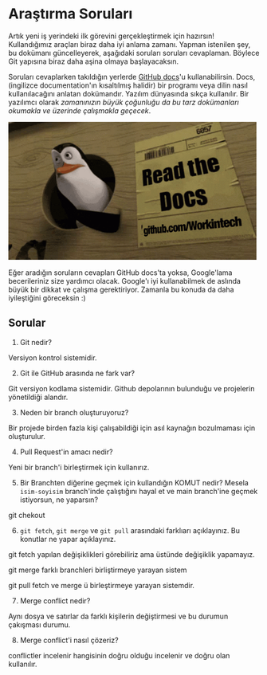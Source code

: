 # Araştırma Soruları

Artık yeni iş yerindeki ilk görevini gerçekleştirmek için hazırsın! Kullandığımız araçları biraz daha iyi anlama zamanı. Yapman istenilen şey, bu dokümanı güncelleyerek, aşağıdaki soruları soruları cevaplaman. Böylece Git yapısına biraz daha aşina olmaya başlayacaksın.

Soruları cevaplarken takıldığın yerlerde [GitHub docs](https://docs.github.com/en)'u kullanabilirsin. Docs, (ingilizce documentation'ın kısaltılmış halidir) bir programı veya dilin nasıl kullanılacağını anlatan dokümandır. Yazılım dünyasında sıkça kullanılır. Bir yazılımcı olarak _zamanınızın büyük çoğunluğu da bu tarz dokümanları okumakla ve üzerinde çalışmakla geçecek_.

![READ THE DOCS](https://github.com/Workintech/FSWeb-S1G1-Projesi-Web-Development-Projesi-icin-Git/blob/main/read-the-docs-wit.gif?raw=true)

Eğer aradığın soruların cevapları GitHub docs'ta yoksa, Google'lama becerileriniz size yardımcı olacak. Google'ı iyi kullanabilmek de aslında büyük bir dikkat ve çalışma gerektiriyor. Zamanla bu konuda da daha iyileştiğini göreceksin :)

## Sorular

1. Git nedir?

Versiyon kontrol sistemidir.

2. Git ile GitHub arasında ne fark var?

Git versiyon kodlama sistemidir. Github depolarının bulunduğu ve projelerin yönetildiği alandır.

3. Neden bir branch oluşturuyoruz?

Bir projede birden fazla kişi çalışabildiği için asıl kaynağın bozulmaması için oluşturulur.

4. Pull Request'in amacı nedir?

Yeni bir branch'i birleştirmek için kullanırız.

5. Bir Branchten diğerine geçmek için kullandığın KOMUT nedir? Mesela `isim-soyisim` branch'inde çalıştığını hayal et ve main branch'ine geçmek istiyorsun, ne yaparsın?

git chekout

6. `git fetch`, `git merge` ve `git pull` arasındaki farklıarı açıklayınız. Bu konutlar ne yapar açıklayınız.

git fetch yapılan değişiklikleri görebiliriz ama üstünde değişiklik yapamayız.

git merge farklı branchleri birliştirmeye yarayan sistem

git pull fetch ve merge ü birleştirmeye yarayan sistemdir.

7. Merge conflict nedir?

Aynı dosya ve satırlar da farklı kişilerin değiştirmesi ve bu durumun çakışması durumu.

8. Merge conflict'i nasıl çözeriz?

conflictler incelenir hangisinin doğru olduğu incelenir ve doğru olan kullanılır.   